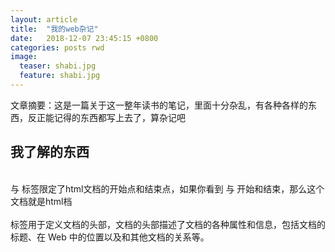 ```yaml
---
layout: article
title:  "我的web杂记"
date:   2018-12-07 23:45:15 +0800
categories: posts rwd
image:
  teaser: shabi.jpg
  feature: shabi.jpg
--- 
```


 文章摘要：这是一篇关于这一整年读书的笔记，里面十分杂乱，有各种各样的东西，反正能记得的东西都写上去了，算杂记吧

 ## 我了解的东西
 
 <br> <html> 与 </html> 标签限定了html文档的开始点和结束点，如果你看到 <html> 与 </html> 开始和结束，那么这个文档就是html档 <br/>
 <br> <head> 标签用于定义文档的头部，文档的头部描述了文档的各种属性和信息，包括文档的标题、在 Web 中的位置以及和其他文档的关系等。<br/>